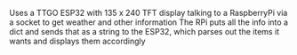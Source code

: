 Uses a TTGO ESP32 with 135 x 240 TFT display talking to a RaspberryPi via a socket to get weather and other information
The RPi puts all the info into a dict and sends that as a string to the ESP32, which parses out the items it wants and displays them accordingly
